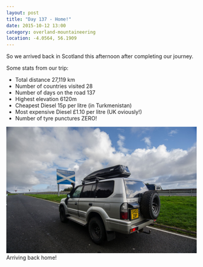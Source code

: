 ```yaml
---
layout: post
title: "Day 137 - Home!"
date: 2015-10-12 13:00
category: overland-mountaineering
location: -4.0564, 56.1909
---
```


So we arrived back in Scotland this afternoon after completing our journey.

Some stats from our trip:

 - Total distance 27,119 km
 - Number of countries visited 28
 - Number of days on the road 137
 - Highest elevation 6120m
 - Cheapest Diesel 15p per litre (in Turkmenistan)
 - Most expensive Diesel £1.10 per litre (UK oviously!)
 - Number of tyre punctures ZERO!

![Name of photo](/photos/home/home-1.jpg "Optional title")
Arriving back home!

